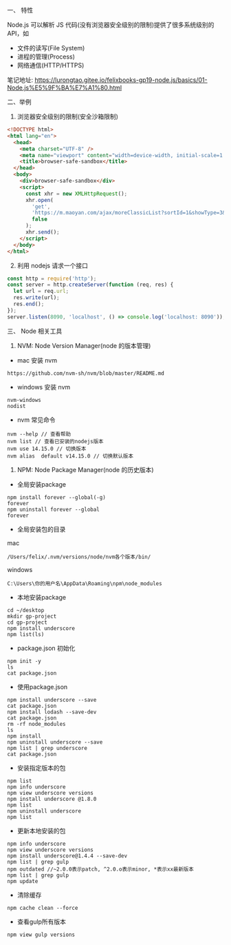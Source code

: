 一、 特性

Node.js 可以解析 JS 代码(没有浏览器安全级别的限制)提供了很多系统级别的 API，如

- 文件的读写(File System)
- 进程的管理(Process)
- 网络通信(HTTP/HTTPS)

笔记地址: https://lurongtao.gitee.io/felixbooks-gp19-node.js/basics/01-Node.js%E5%9F%BA%E7%A1%80.html

二、举例

1. 浏览器安全级别的限制(安全沙箱限制)

```html
<!DOCTYPE html>
<html lang="en">
  <head>
    <meta charset="UTF-8" />
    <meta name="viewport" content="width=device-width, initial-scale=1.0" />
    <title>browser-safe-sandbox</title>
  </head>
  <body>
    <div>browser-safe-sandbox</div>
    <script>
      const xhr = new XMLHttpRequest();
      xhr.open(
        'get',
        'https://m.maoyan.com/ajax/moreClassicList?sortId=1&showType=3&limit=10&offset=30&optimus_uuid=A5518FF0AFEC11EAAB158D7AB0D05BBBD74C9789D9F649898982E6542C7DD479&optimus_risk_level=71&optimus_code=10',
        false
      );
      xhr.send();
    </script>
  </body>
</html>
```

2. 利用 nodejs 请求一个接口

```js
const http = require('http');
const server = http.createServer(function (req, res) {
  let url = req.url;
  res.write(url);
  res.end();
});
server.listen(8090, 'localhost', () => console.log('localhost: 8090'));
```

三、 Node 相关工具

1. NVM: Node Version Manager(node 的版本管理)

- mac 安装 nvm

```shell
https://github.com/nvm-sh/nvm/blob/master/README.md
```

- windows 安装 nvm

```
nvm-windows
nodist 
```

- nvm 常见命令

```
nvm --help // 查看帮助
nvm list // 查看已安装的nodejs版本
nvm use 14.15.0 // 切换版本
nvm alias  default v14.15.0 // 切换默认版本
```

1. NPM: Node Package Manager(node 的历史版本)


- 全局安装package

```
npm install forever --global(-g)
forever
npm uninstall forever --global
forever
```

- 全局安装包的目录

mac

```
/Users/felix/.nvm/versions/node/nvm各个版本/bin/
```

windows

```
C:\Users\你的用户名\AppData\Roaming\npm\node_modules
```

- 本地安装package

```
cd ~/desktop
mkdir gp-project
cd gp-project
npm install underscore
npm list(ls)
```
- package.json 初始化

```
npm init -y
ls
cat package.json
```

- 使用package.json
  
```
npm install underscore --save
cat package.json
npm install lodash --save-dev
cat package.json
rm -rf node_modules
ls
npm install
npm uninstall underscore --save
npm list | grep underscore
cat package.json
```

- 安装指定版本的包

```
npm list
npm info underscore
npm view underscore versions
npm install underscore @1.8.0
npm list
npm uninstall underscore
npm list
```

- 更新本地安装的包

```
npm info underscore
npm view underscore versions
npm install underscore@1.4.4 --save-dev
npm list | grep gulp
npm outdated //~2.0.0表示patch, ^2.0.o表示minor, *表示xx最新版本
npm list | grep gulp
npm update
```

- 清除缓存

```
npm cache clean --force
```



- 查看gulp所有版本

```
npm view gulp versions
```

